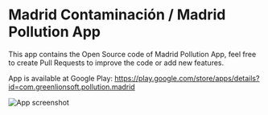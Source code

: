 # Madrid Contaminación / Madrid Pollution App

This app contains the Open Source code of Madrid Pollution App, feel free to create Pull Requests to improve the code or add new features.

App is available at Google Play: https://play.google.com/store/apps/details?id=com.greenlionsoft.pollution.madrid

![App screenshot](https://dl.dropboxusercontent.com/u/20867010/madrid_pollution_vc1.png)


